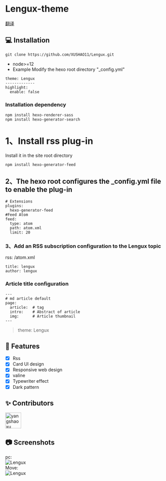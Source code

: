 # Lengux-theme
<a href="./README.md">翻译</a>
## 💻 Installation

```
git clone https://github.com/XUSHAO11/Lengux.git
```

- node>=12
- Example Modify the hexo root directory "_config.yml"

```
theme: Lengux
-------------
highlight:
  enable: false
```

### Installation dependency

```
npm install hexo-renderer-sass
npm install hexo-generator-search
```

# 1、Install rss plug-in

Install it in the site root directory
```
npm install hexo-generator-feed
```
## 2、The hexo root configures the _config.yml file to enable the plug-in
```
# Extensions
plugins:
  hexo-generator-feed
#Feed Atom
feed:
  type: atom
  path: atom.xml
  limit: 20
```
### 3、Add an RSS subscription configuration to the Lengux topic
rss: /atom.xml
```
title: lengux
author: lengux
```
### Article title configuration

```
---
# md article default
page:
  article:  # tag
  intro:    # Abstract of article
  img:      # Article thumbnail
---
```
> theme: Lengux

## 🎉 Features
- [x] Rss
- [x] Card UI design
- [x] Responsive web design
- [x] valine
- [x] Typewriter effect
- [x] Dark pattern

## ✨ Contributors

 <a href="https://github.com/XUSHAO11"><img src="https://avatars.githubusercontent.com/u/52852249?v=4" alt="yangshaoxu" style="width: 50px;height:50px;"></a> 

## 📷 Screenshots
pc: <br>
<img src="https://img1.imgtp.com/2023/11/08/ndLTGPmD.jpeg" alt="Lengux" /><br>
Move:<br>
<img src="https://img1.imgtp.com/2023/11/08/5vuoCazn.png" alt="Lengux" />

